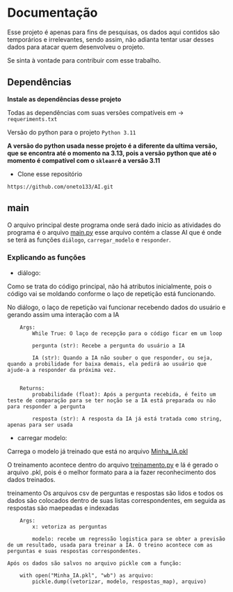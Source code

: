 # Documentação

Esse projeto é apenas para fins de pesquisas, os dados aqui contidos são temporários e irrelevantes, sendo assim, não adianta tentar usar desses dados para atacar quem desenvolveu o projeto.

Se sinta à vontade para contribuir com esse trabalho.


## Dependências

**Instale as dependências desse projeto**

Todas as dependências com suas versões compatíveis em -> `requeriments.txt`

Versão do python para o projeto `Python 3.11`

**A versão do python usada nesse projeto é a diferente da ultima versão, que se encontra até o momento na 3.13, pois a versão python que até o momento é compatível com o `skleanr`é a versão 3.11**

* Clone esse repositório

```
https://github.com/oneto133/AI.git
```

## main

O arquivo principal deste programa onde será dado inicio as atividades do programa é o arquivo [main.py](main.py) esse arquivo contém a classe AI que é onde se terá as funções `diálogo`, `carregar_modelo` e `responder`.

### Explicando as funções

* diálogo:

Como se trata do código principal, não há atributos inicialmente, pois o código vai se moldando conforme o laço de repetição está funcionando.

No diálogo, o laço de repetição vai funcionar recebendo dados do usuário e gerando assim uma interação com a IA

        Args:
            While True: O laço de recepção para o código ficar em um loop

            pergunta (str): Recebe a pergunta do usuário a IA

            IA (str): Quando a IA não souber o que responder, ou seja, quando a probilidade for baixa demais, ela pedirá ao usuário que ajude-a a responder da próxima vez.

            
        Returns:
            probabilidade (float): Após a pergunta recebida, é feito um teste de comparação para se ter noção se a IA está preparada ou não para responder a pergunta

            resposta (str): A resposta da IA já está tratada como string, apenas para ser usada


* carregar modelo:

Carrega o modelo já treinado que está no arquivo [Minha_IA.pkl](Minha_IA.pkl)

O treinamento acontece dentro do arquivo [treinamento.py](treinamento.py) e lá é gerado o arquivo .pkl, pois é o melhor formato para a ia fazer reconhecimento dos dados treinados.

treinamento
    Os arquivos csv de perguntas e respostas são lidos e todos os dados são colocados dentro de suas listas correspondentes, em seguida as respostas são maepeadas e indexadas

        Args:
            x: vetoriza as perguntas

            modelo: recebe um regressão logistica para se obter a previsão de um resultado, usada para treinar a IA. O treino acontece com as perguntas e suas respostas correspondentes.

    Após os dados são salvos no arquivo pickle com a função:

        with open("Minha_IA.pkl", "wb") as arquivo:
            pickle.dump((vetorizar, modelo, respostas_map), arquivo)

            